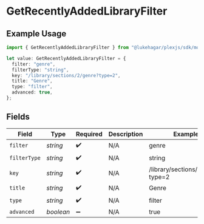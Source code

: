 # GetRecentlyAddedLibraryFilter

## Example Usage

```typescript
import { GetRecentlyAddedLibraryFilter } from "@lukehagar/plexjs/sdk/models/operations";

let value: GetRecentlyAddedLibraryFilter = {
  filter: "genre",
  filterType: "string",
  key: "/library/sections/2/genre?type=2",
  title: "Genre",
  type: "filter",
  advanced: true,
};
```

## Fields

| Field                            | Type                             | Required                         | Description                      | Example                          |
| -------------------------------- | -------------------------------- | -------------------------------- | -------------------------------- | -------------------------------- |
| `filter`                         | *string*                         | :heavy_check_mark:               | N/A                              | genre                            |
| `filterType`                     | *string*                         | :heavy_check_mark:               | N/A                              | string                           |
| `key`                            | *string*                         | :heavy_check_mark:               | N/A                              | /library/sections/2/genre?type=2 |
| `title`                          | *string*                         | :heavy_check_mark:               | N/A                              | Genre                            |
| `type`                           | *string*                         | :heavy_check_mark:               | N/A                              | filter                           |
| `advanced`                       | *boolean*                        | :heavy_minus_sign:               | N/A                              | true                             |